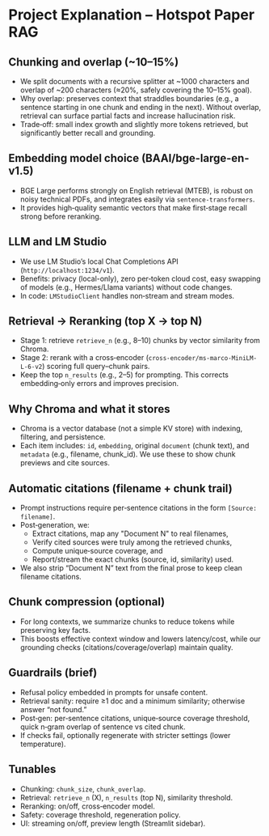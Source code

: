 # Project Explanation – Hotspot Paper RAG



## Chunking and overlap (~10–15%)

- We split documents with a recursive splitter at ~1000 characters and overlap of ~200 characters (≈20%, safely covering the 10–15% goal).
- Why overlap: preserves context that straddles boundaries (e.g., a sentence starting in one chunk and ending in the next). Without overlap, retrieval can surface partial facts and increase hallucination risk.
- Trade‑off: small index growth and slightly more tokens retrieved, but significantly better recall and grounding.

## Embedding model choice (BAAI/bge-large-en-v1.5)

- BGE Large performs strongly on English retrieval (MTEB), is robust on noisy technical PDFs, and integrates easily via `sentence-transformers`.
- It provides high‑quality semantic vectors that make first‑stage recall strong before reranking.

## LLM and LM Studio

- We use LM Studio’s local Chat Completions API (`http://localhost:1234/v1`).
- Benefits: privacy (local-only), zero per‑token cloud cost, easy swapping of models (e.g., Hermes/Llama variants) without code changes.
- In code: `LMStudioClient` handles non‑stream and stream modes.

## Retrieval → Reranking (top X → top N)

- Stage 1: retrieve `retrieve_n` (e.g., 8–10) chunks by vector similarity from Chroma.
- Stage 2: rerank with a cross‑encoder (`cross-encoder/ms-marco-MiniLM-L-6-v2`) scoring full query–chunk pairs.
- Keep the top `n_results` (e.g., 2–5) for prompting. This corrects embedding‑only errors and improves precision.


## Why Chroma and what it stores

- Chroma is a vector database (not a simple KV store) with indexing, filtering, and persistence.
- Each item includes: `id`, `embedding`, original `document` (chunk text), and `metadata` (e.g., filename, chunk_id). We use these to show chunk previews and cite sources.

## Automatic citations (filename + chunk trail)

- Prompt instructions require per‑sentence citations in the form `[Source: filename]`.
- Post‑generation, we:
  - Extract citations, map any "Document N" to real filenames,
  - Verify cited sources were truly among the retrieved chunks,
  - Compute unique‑source coverage, and
  - Report/stream the exact chunks (source, id, similarity) used.
- We also strip “Document N” text from the final prose to keep clean filename citations.

## Chunk compression (optional)

- For long contexts, we summarize chunks to reduce tokens while preserving key facts.
- This boosts effective context window and lowers latency/cost, while our grounding checks (citations/coverage/overlap) maintain quality.

## Guardrails (brief)

- Refusal policy embedded in prompts for unsafe content.
- Retrieval sanity: require ≥1 doc and a minimum similarity; otherwise answer “not found.”
- Post‑gen: per‑sentence citations, unique‑source coverage threshold, quick n‑gram overlap of sentence vs cited chunk.
- If checks fail, optionally regenerate with stricter settings (lower temperature).

## Tunables

- Chunking: `chunk_size`, `chunk_overlap`.
- Retrieval: `retrieve_n` (X), `n_results` (top N), similarity threshold.
- Reranking: on/off, cross‑encoder model.
- Safety: coverage threshold, regeneration policy.
- UI: streaming on/off, preview length (Streamlit sidebar).
